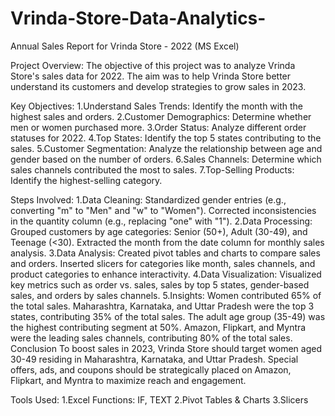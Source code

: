 # Vrinda-Store-Data-Analytics-
Annual Sales Report for Vrinda Store - 2022 (MS Excel)

Project Overview:
The objective of this project was to analyze Vrinda Store's sales data for 2022. The aim was to help Vrinda Store better understand its customers and develop strategies to grow sales in 2023.

Key Objectives:
1.Understand Sales Trends: Identify the month with the highest sales and orders.
2.Customer Demographics: Determine whether men or women purchased more.
3.Order Status: Analyze different order statuses for 2022.
4.Top States: Identify the top 5 states contributing to the sales.
5.Customer Segmentation: Analyze the relationship between age and gender based on the number of orders.
6.Sales Channels: Determine which sales channels contributed the most to sales.
7.Top-Selling Products: Identify the highest-selling category.

Steps Involved:
1.Data Cleaning:
Standardized gender entries (e.g., converting "m" to "Men" and "w" to "Women").
Corrected inconsistencies in the quantity column (e.g., replacing "one" with "1").
2.Data Processing:
Grouped customers by age categories: Senior (50+), Adult (30-49), and Teenage (<30).
Extracted the month from the date column for monthly sales analysis.
3.Data Analysis:
Created pivot tables and charts to compare sales and orders.
Inserted slicers for categories like month, sales channels, and product categories to enhance interactivity.
4.Data Visualization:
Visualized key metrics such as order vs. sales, sales by top 5 states, gender-based sales, and orders by sales channels.
5.Insights:
Women contributed 65% of the total sales.
Maharashtra, Karnataka, and Uttar Pradesh were the top 3 states, contributing 35% of the total sales.
The adult age group (35-49) was the highest contributing segment at 50%.
Amazon, Flipkart, and Myntra were the leading sales channels, contributing 80% of the total sales.
Conclusion
To boost sales in 2023, Vrinda Store should target women aged 30-49 residing in Maharashtra, Karnataka, and Uttar Pradesh. Special offers, ads, and coupons should be strategically placed on Amazon, Flipkart, and Myntra to maximize reach and engagement.

Tools Used:
1.Excel Functions: IF, TEXT
2.Pivot Tables & Charts
3.Slicers
